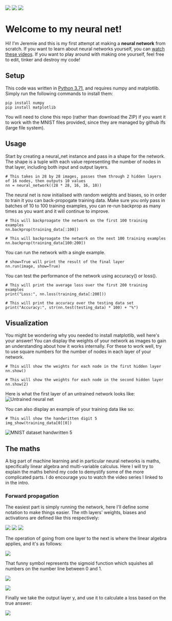  ![](https://img.shields.io/badge/version-alpha%201.0-red.svg) ![](https://img.shields.io/badge/python-3.71-green.svg) ![](https://img.shields.io/badge/licence-MIT-blue.svg) 

# Welcome to my neural net!

Hi! I'm Jeremie and this is my first attempt at making a **neural network** from scratch. If you want to learn about neural networks yourself, you can [watch these videos](https://www.youtube.com/watch?v=aircAruvnKk&list=PLjtrFat0jG9e8K-A_QpIJAzsBHTgPARQW). If you want to play around with making one yourself, feel free to edit, tinker and destroy my code!


## Setup

This code was written in [Python 3.71](https://www.python.org/downloads/release/python-371/), and requires numpy and matplotlib. Simply run the following commands to install them:
```
pip install numpy
pip install matplotlib
```
You will need to clone this repo (rather than download the ZIP) if you want it to work with the MNIST files provided, since they are managed by github lfs (large file system).
	

## Usage

Start by creating a neural_net instance and pass in a shape for the network. The shape is a tuple with each value representing the number of nodes in that layer, including both input and output layers. 
```
# This takes in 28 by 28 images, passes them through 2 hidden layers of 16 nodes, then outputs 10 values
nn = neural_network((28 * 28, 16, 16, 10))
```
The neural net is now initialised with random weights and biases, so in order to train it you can back-propogate training data. Make sure you only pass in batches of 10 to 100 training examples, you can re-run backprop as many times as you want and it will continue to improve.
```
# This will backproagate the network on the first 100 training examples
nn.backprop(training_data[:100])

# This will backproagate the network on the next 100 training examples
nn.backprop(training_data[100:200])
```
You can run the network with a single example.
```
# show=True will print the result of the final layer
nn.run(image, show=True)
```
You can test the performance of the network using accuracy() or loss().
```
# This will print the average loss over the first 200 training examples
print("Loss:", nn.loss(training_data[:200]))

# This will print the accuracy over the testing data set
print("Accuracy:", str(nn.test(testing_data) * 100) + "%")
```


## Visualization

You might be wondering why you needed to install matplotlib, well here's your answer! You can display the weights of your network as images to gain an understanding about how it works internally. For these to work well, try to use square numbers for the number of nodes in each layer of your network.
```
# This will show the weights for each node in the first hidden layer
nn.show()

# This will show the weights for each node in the second hidden layer
nn.show(2)
```
Here is what the first layer of an untrained network looks like:
![Untrained neural net](https://i.imgur.com/Boaa5mw.png)

You can also display an example of your training data like so:
```
# This will show the handwritten digit 5
img_show(training_data[0][0])
```
![MNIST dataset handwritten 5](https://i.imgur.com/KVqy097.png)

## The maths
A big part of machine learning and in particular neural networks is maths, specifically linear algebra and multi-variable calculus. Here I will try to explain the maths behind my code to demystify some of the more complicated parts. I do encourage you to watch the video series I linked to in the intro.

### Forward propagation
The easiest part is simply running the network, here I'll define some notation to make things easier.
The nth layers' weights, biases and activations are defined like this respectively:

![](https://latex.codecogs.com/svg.latex?w^{(n)}&space;=&space;\begin{bmatrix}&space;w_{0,0}^{(n)}&space;&&space;...&space;&&space;w_{0,i}^{(n)}&space;\\\\&space;:&&space;:&space;&&space;:&space;\\\\&space;w_{j,0}^{(n)}&&space;...&space;&&space;w_{j,i}^{(n)}&space;\end{bmatrix}) ![](https://latex.codecogs.com/svg.latex?b^{(n)}&space;=&space;\begin{bmatrix}&space;b_{0}^{(n)}&space;\\\\&space;:\\\\&space;b_{j}^{(n)}&space;\end{bmatrix})   ![](https://latex.codecogs.com/svg.latex?L^{(n)}&space;=&space;\begin{bmatrix}&space;L_{0}^{(n)}&space;\\\\&space;:\\\\&space;L_{j}^{(n)}&space;\end{bmatrix})

The operation of going from one layer to the next is where the linear algebra applies, and it's as follows:

![](https://latex.codecogs.com/svg.latex?L^{(n)}=\sigma(w^{(n)}\cdot&space;L^{(n-1)}&space;&plus;&space;b^{(n)}))

That funny symbol represents the sigmoid function which squishes all numbers on the number line between 0 and 1.

![](https://latex.codecogs.com/svg.latex?\sigma(x)=\frac{1}{1&plus;e^{-x}})

![](http://www.tikalon.com/blog/2011/sigmoid.gif)

Finally we take the output layer y, and use it to calculate a loss based on the true answer:

![](https://latex.codecogs.com/svg.latex?Loss=\sum_{i=0}^{m}(y_i-L_i^{(n)})^2)
